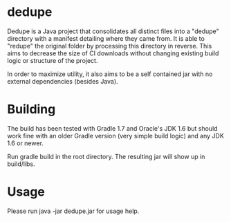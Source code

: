 dedupe
======

Dedupe is a Java project that consolidates all distinct files into a "dedupe" directory with a manifest detailing where they came from.  It is able to "redupe" the original folder by processing this directory in reverse.  This aims to decrease the size of CI downloads without changing existing build logic or structure of the project.

In order to maximize utility, it also aims to be a self contained jar with no external dependencies (besides Java).

Building
========

The build has been tested with Gradle 1.7 and Oracle's JDK 1.6 but should work fine with an older Gradle version (very simple build logic) and any JDK 1.6 or newer.

Run gradle build in the root directory.  The resulting jar will show up in build/libs.

Usage
=====

Please run java -jar dedupe.jar for usage help.
